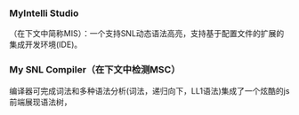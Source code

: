 ### MyIntelli Studio

（在下文中简称MIS）：一个支持SNL动态语法高亮，支持基于配置文件的扩展的集成开发环境(IDE)。

### My SNL Compiler（在下文中检测MSC）

编译器可完成词法和多种语法分析(词法，递归向下，LL1语法)集成了一个炫酷的js前端展现语法树，